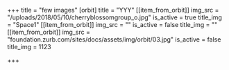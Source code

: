 +++
title = "few images"
[orbit]
title = "YYY"
[[item_from_orbit]]
img_src = "/uploads/2018/05/10/cherryblossomgroup_o.jpg"
is_active = true
title_img = "Space1"
[[item_from_orbit]]
img_src = ""
is_active = false
title_img = ""
[[item_from_orbit]]
img_src = "foundation.zurb.com/sites/docs/assets/img/orbit/03.jpg"
is_active = false
title_img = 1123

+++
